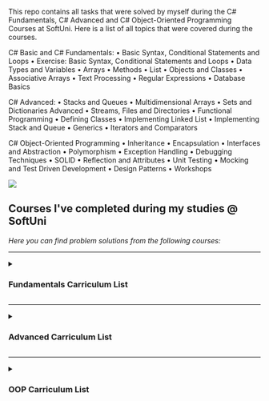 This repo contains all tasks that were solved by myself during the C# Fundamentals, C# Advanced and C# Object-Oriented Programming Courses at SoftUni. Here is a list of all topics that were covered during the courses.

C# Basic and C# Fundamentals: • Basic Syntax, Conditional Statements and Loops • Exercise: Basic Syntax, Conditional Statements and Loops • Data Types and Variables • Arrays • Methods • List • Objects and Classes • Associative Arrays • Text Processing • Regular Expressions • Database Basics

C# Advanced: • Stacks and Queues • Multidimensional Arrays • Sets and Dictionaries Advanced • Streams, Files and Directories • Functional Programming • Defining Classes • Implementing Linked List • Implementing Stack and Queue • Generics • Iterators and Comparators

C# Object-Oriented Programming • Inheritance • Encapsulation • Interfaces and Abstraction • Polymorphism • Exception Handling • Debugging Techniques • SOLID • Reflection and Attributes • Unit Testing • Mocking and Test Driven Development • Design Patterns • Workshops

<img src="https://capsule-render.vercel.app/api?type=waving&color=timeGradient&height=300&section=header&text=SoftUni-Courses&fontSize=90" />

<h2>Courses I've completed during my studies @ SoftUni</h2>

<em>Here you can find problem solutions from the following courses:</em>
***
 <details>
 <summary><h3>Fundamentals Carriculum List</summary>

1. [**Labs**](https://github.com/Dilyan-Iliev/SoftUni-Csharp/tree/main/Level-Fundamentals/Labs)
2. [**Exercises**](https://github.com/Dilyan-Iliev/SoftUni-Csharp/tree/main/Level-Fundamentals/Exercises)
3. [**Exams**](https://github.com/Dilyan-Iliev/SoftUni-Csharp/tree/main/Level-Fundamentals/Exams)
  </details>
  
***
 <details>
 <summary><h3>Advanced Carriculum List</summary>

1. [**Labs**](https://github.com/Dilyan-Iliev/SoftUni-Csharp/tree/main/Level-Advanced/Labs)
2. [**Exercises**](https://github.com/Dilyan-Iliev/SoftUni-Csharp/tree/main/Level-Advanced/Exercises)
3. [**Exams**](https://github.com/Dilyan-Iliev/SoftUni-Csharp/tree/main/Level-Advanced/Exams)
  </details>
  
***
 <details>
 <summary><h3>OOP Carriculum List</summary>

1. [**Labs**](https://github.com/Dilyan-Iliev/SoftUni-Csharp/tree/main/Level-OOP/Labs)
2. [**Exercises**](https://github.com/Dilyan-Iliev/SoftUni-Csharp/tree/main/Level-OOP/Exercises) 
3. [**Exams**](https://github.com/Dilyan-Iliev/SoftUni-Csharp/tree/main/Level-OOP/Exams)
